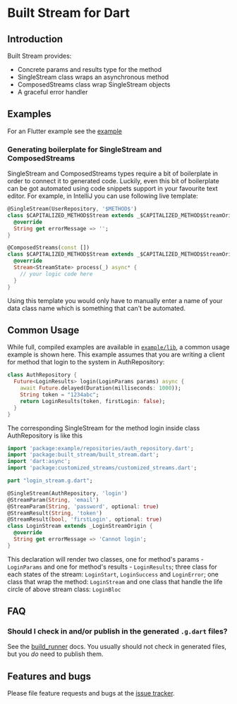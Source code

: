 # Built Stream for Dart
<!-- [![Build Status](https://travis-ci.org/google/built_value.dart.svg?branch=master)](https://travis-ci.org/google/built_value.dart) -->
## Introduction

Built Stream provides:

- Concrete params and results type for the method
- SingleStream class wraps an asynchronous method
- ComposedStreams class wrap SingleStream objects
- A graceful error handler


<!-- See the [API docs](https://pub.dev/documentation/built_value/latest/built_value/built_value-library.html). -->


## Examples

For an Flutter example see the
[example](https://github.com/vo9312/built_stream.dart/tree/master/example)

### Generating boilerplate for SingleStream and ComposedStreams

SingleStream and ComposedStreams types require a bit of boilerplate in order to connect it to generated
code. Luckily, even this bit of boilerplate can be got automated using code
snippets support in your favourite text editor. For example, in IntelliJ you
can use following live template:

```dart
@SingleStream(UserRepository, '$METHOD$')
class $CAPITALIZED_METHOD$Stream extends _$CAPITALIZED_METHOD$StreamOrigin {
  @override
  String get errorMessage => '';
}
```
```dart
@ComposedStreams(const [])
class $CAPITALIZED_METHOD$Stream extends _$CAPITALIZED_METHOD$StreamOrigin {
  @override
  Stream<StreamState> process(_) async* {
    // your logic code here
  }
}
```

Using this template you would only have to manually enter a name of your data
class name which is something that can't be automated.

## Common Usage

While full, compiled examples are available in
[`example/lib`](https://github.com/google/built_value.dart/tree/master/example/lib),
a common usage example is shown here. This example assumes that you are writing
a client for method that login to the system in AuthRepository:

```dart
class AuthRepository {
  Future<LoginResults> login(LoginParams params) async {
    await Future.delayed(Duration(milliseconds: 1000));
    String token = "1234abc";
    return LoginResults(token, firstLogin: false);
  }
}
```

The corresponding SingleStream for the method login inside class AuthRepository is like this

```dart
import 'package:example/repositories/auth_repository.dart';
import 'package:built_stream/built_stream.dart';
import 'dart:async';
import 'package:customized_streams/customized_streams.dart';

part "login_stream.g.dart";

@SingleStream(AuthRepository, 'login')
@StreamParam(String, 'email')
@StreamParam(String, 'password', optional: true)
@StreamResult(String, 'token')
@StreamResult(bool, 'firstLogin', optional: true)
class LoginStream extends _LoginStreamOrigin {
  @override
  String get errorMessage => 'Cannot login';
}
```
This declaration will render two classes, one for method's params - `LoginParams` and one for method's results - `LoginResults`;
three class for each states of the stream: `LoginStart`, `LoginSuccess` and `LoginError`;
one class that wrap the method: `LoginStream` and one class that handle the life circle of
above stream class: `LoginBloc`


## FAQ

### Should I check in and/or publish in the generated `.g.dart` files?

See the [build_runner](https://pub.dev/packages/build_runner#source-control)
docs. You usually should not check in generated files, but you _do_ need to publish
them.

## Features and bugs

Please file feature requests and bugs at the [issue tracker][tracker].

[tracker]: https://github.com/vo9312/built_stream.dart/issues